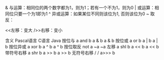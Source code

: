& 与运算：相同位的两个数字都为1，则为1；若有一个不为1，则为0
| 或运算：相同位只要一个为1即为1
^ 异或运算：如果某位不同则该位为1, 否则该位为0
~ 取反：

<<左移：变大
/>>右移：变小

含义	Pascal语言	C语言	Java
按位与	a and b	a & b	a & b
按位或	a or b	a | b	a | b
按位异或	a xor b	a ^ b	a ^ b
按位取反	not a	~a	~a
左移	a shl b	a << b	a << b
带符号右移	a shr b	a >> b	a >> b
无符号右移	/	/	a>>> b
